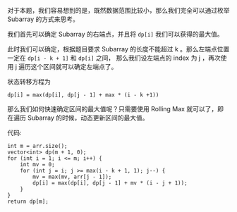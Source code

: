 对于本题，我们容易想到的是，既然数据范围比较小，那么我们完全可以通过枚举 Subarray 的方式来思考。

我们首先可以确定 Subarray 的右端点，并且将 `dp[i]` 我们可以获得的最大值。

此时我们可以确定，根据题目要求 Subarray 的长度不能超过 k 。那么左端点位置一定在 `dp[i - k + 1]` 和 `dp[i]` 之间，
那么我们设左端点的 index 为 j ，再次使用 j 遍历这个区间就可以确定左端点了。

状态转移方程为
```
dp[i] = max(dp[i], dp[j - 1] + max * (i - k +1))
```

那么我们如何快速确定区间的最大值呢？只需要使用 Rolling Max 就可以了，即在遍历 Subarray 的时候，动态更新区间的最大值。

代码:

```
int m = arr.size();
vector<int> dp(m + 1, 0);
for (int i = 1; i <= m; i++) {
    int mv = 0;
    for (int j = i; j >= max(i - k + 1, 1); j--) {
        mv = max(mv, arr[j - 1]);
        dp[i] = max(dp[i], dp[j - 1] + mv * (i - j + 1));
    }
}
return dp[m];
```